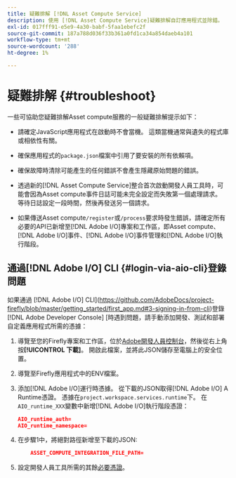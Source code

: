 ```yaml
---
title: 疑難排解 [!DNL Asset Compute Service]
description: 使用 [!DNL Asset Compute Service]疑難排解自訂應用程式並除錯。
exl-id: 017fff91-e5e9-4a30-babf-5faa1ebefc2f
source-git-commit: 187a788d036f33b361a0fd1ca34a854daeb4a101
workflow-type: tm+mt
source-wordcount: '288'
ht-degree: 1%

---
```


# 疑難排解 {#troubleshoot}

一些可協助您疑難排解Asset compute服務的一般疑難排解提示如下：

* 請確定JavaScript應用程式在啟動時不會當機。 這類當機通常與遺失的程式庫或相依性有關。
* 確保應用程式的`package.json`檔案中引用了要安裝的所有依賴項。
* 確保故障時清除可能產生的任何錯誤不會產生隱藏原始問題的錯誤。

* 透過新的[!DNL Asset Compute Service]整合首次啟動開發人員工具時，可能會因為Asset compute事件日誌可能未完全設定而失敗第一個處理請求。 等待日誌設定一段時間，然後再發送另一個請求。
* 如果傳送Asset compute`/register`或`/process`要求時發生錯誤，請確定所有必要的API已新增至[!DNL Adobe I/O]專案和工作區，即Asset compute、[!DNL Adobe I/O]事件、[!DNL Adobe I/O]事件管理和[!DNL Adobe I/O]執行階段。

## 通過[!DNL Adobe I/O] CLI {#login-via-aio-cli}登錄問題

如果通過 [!DNL Adobe I/O] CLI](https://github.com/AdobeDocs/project-firefly/blob/master/getting_started/first_app.md#3-signing-in-from-cli)登錄[!DNL Adobe Developer Console] [時遇到問題，請手動添加開發、測試和部署自定義應用程式所需的憑據：

1. 導覽至您的Firefly專案和工作區，位於[Adobe開發人員控制台](https://console.adobe.io/)，然後從右上角按&#x200B;**[!UICONTROL 下載]**。 開啟此檔案，並將此JSON儲存至電腦上的安全位置。

1. 導覽至Firefly應用程式中的ENV檔案。

1. 添加[!DNL Adobe I/O]運行時憑據。 從下載的JSON取得[!DNL Adobe I/O] A Runtime憑證。 憑據在`project.workspace.services.runtime`下。 在`AIO_runtime_XXX`變數中新增[!DNL Adobe I/O]執行階段憑證：

   ```json
   AIO_runtime_auth=
   AIO_runtime_namespace=
   ```

1. 在步驟1中，將絕對路徑新增至下載的JSON:

   ```json
       ASSET_COMPUTE_INTEGRATION_FILE_PATH=
   ```

1. 設定開發人員工具所需的其餘[必要憑證](develop-custom-application.md)。

<!-- TBD for later:
Add any best practices for developers in this section:
* Any items to take care of when creating projects.
* Any naming conventions, reserved keywords, etc.?
* Any terms that can become a source of confusion later based on our OOTB naming.

* If required, add limitations for custom applications and spin those off as best practices.
* Do NOT borrow any content from https://git.corp.adobe.com/nui/nui/blob/master/doc/worker_api.md. It is outdated and irrelevant for 3rd party custom applications.
-->
